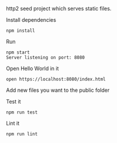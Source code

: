 http2 seed project which serves static files.

Install dependencies
```
npm install
```

Run
```
npm start
Server listening on port: 8080
```

Open Hello World in it
```
open https://localhost:8080/index.html
```

Add new files you want to the public folder

Test it
```
npm run test
```

Lint it
```
npm run lint
```